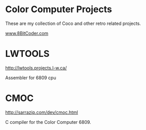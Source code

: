 # Color Computer Projects

These are my collection of Coco and other retro related projects. 

www.8BitCoder.com

# LWTOOLS
<http://lwtools.projects.l-w.ca/>

Assembler for 6809 cpu

# CMOC
<http://sarrazip.com/dev/cmoc.html>

C compiler for the Color Computer 6809.



